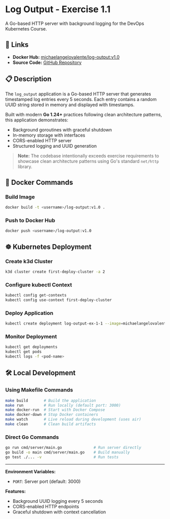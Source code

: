 # Log Output - Exercise 1.1

A Go-based HTTP server with background logging for the DevOps Kubernetes Course.

## 🔗 Links

- **Docker Hub:** [michaelangelovalente/log-output:v1.0](https://hub.docker.com/layers/michaelangelovalente/log-output/v1.0/images/sha256-d6f49f4b33d256e739cf9e8a35320af7f6a87dee84d324de739eee89ae549d54)
- **Source Code:** [GitHub Repository](https://github.com/michaelangelovalente/devops-kubernetes-submissions/tree/main/log_output)

## 📋 Description

The `log_output` application is a Go-based HTTP server that generates timestamped log entries every 5 seconds. Each entry contains a random UUID string stored in memory and displayed with timestamps.

Built with modern **Go 1.24+** practices following clean architecture patterns, this application demonstrates:
- Background goroutines with graceful shutdown
- In-memory storage with interfaces
- CORS-enabled HTTP server
- Structured logging and UUID generation

> **Note:** The codebase intentionally exceeds exercise requirements to showcase clean architecture patterns using Go's standard `net/http` library.

## 🐳 Docker Commands

### Build Image
```bash
docker build -t <username>/log-output:v1.0 .
```

### Push to Docker Hub
```bash
docker push <username>/log-output:v1.0
```

## ☸️ Kubernetes Deployment

### Create k3d Cluster
```bash
k3d cluster create first-deploy-cluster -a 2
```

### Configure kubectl Context
```bash
kubectl config get-contexts
kubectl config use-context first-deploy-cluster
```

### Deploy Application
```bash
kubectl create deployment log-output-ex-1-1 --image=michaelangelovalente/log-output:v1.0
```

### Monitor Deployment
```bash
kubectl get deployments
kubectl get pods
kubectl logs -f <pod-name>
```

## 🛠️ Local Development

### Using Makefile Commands
```bash
make build       # Build the application
make run         # Run locally (default port: 3000)
make docker-run  # Start with Docker Compose
make docker-down # Stop Docker containers
make watch       # Live reload during development (uses air)
make clean       # Clean build artifacts
```

### Direct Go Commands
```bash
go run cmd/server/main.go              # Run server directly
go build -o main cmd/server/main.go    # Build manually
go test ./... -v                       # Run tests
```

---

**Environment Variables:**
- `PORT`: Server port (default: 3000)

**Features:**
- Background UUID logging every 5 seconds
- CORS-enabled HTTP endpoints
- Graceful shutdown with context cancellation
